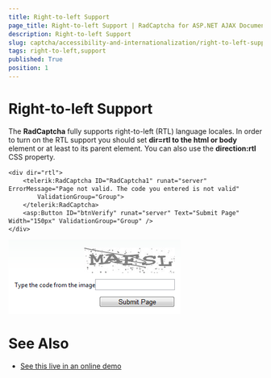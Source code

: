 ```yaml
---
title: Right-to-left Support
page_title: Right-to-left Support | RadCaptcha for ASP.NET AJAX Documentation
description: Right-to-left Support
slug: captcha/accessibility-and-internationalization/right-to-left-support
tags: right-to-left,support
published: True
position: 1
---
```


# Right-to-left Support

The **RadCaptcha** fully supports right-to-left (RTL) language locales. In order to turn on the RTL support you should set **dir=rtl to the html or body** element or at least to its parent element. You can also use the **direction:rtl** CSS property.

````ASPNET
<div dir="rtl">
	<telerik:RadCaptcha ID="RadCaptcha1" runat="server" ErrorMessage="Page not valid. The code you entered is not valid"
		ValidationGroup="Group">
	</telerik:RadCaptcha>
	<asp:Button ID="btnVerify" runat="server" Text="Submit Page" Width="150px" ValidationGroup="Group" />
</div>
````

![radcaptcha-rtl-screenshot](images/radcaptcha-rtl-screenshot.png)

# See Also

 * [See this live in an online demo](http://demos.telerik.com/aspnet-ajax/colorpicker/examples/righttoleft/defaultcs.aspx)
